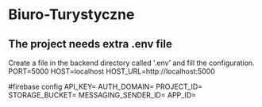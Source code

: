 # Biuro-Turystyczne

## The project needs extra .env file

Create a file in the backend directory called '.env' and fill the configuration.
PORT=5000
HOST=localhost
HOST_URL=http://localhost:5000

#firebase config
API_KEY=
AUTH_DOMAIN=
PROJECT_ID=
STORAGE_BUCKET=
MESSAGING_SENDER_ID=
APP_ID=